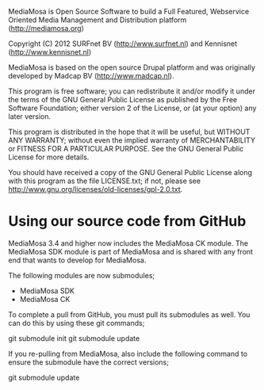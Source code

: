 MediaMosa is Open Source Software to build a Full Featured, Webservice
Oriented Media Management and Distribution platform (http://mediamosa.org)

Copyright (C) 2012 SURFnet BV (http://www.surfnet.nl) and Kennisnet
(http://www.kennisnet.nl)

MediaMosa is based on the open source Drupal platform and was originally
developed by Madcap BV (http://www.madcap.nl).

This program is free software; you can redistribute it and/or modify
it under the terms of the GNU General Public License as published by
the Free Software Foundation; either version 2 of the License, or (at
your option) any later version.

This program is distributed in the hope that it will be useful, but
WITHOUT ANY WARRANTY; without even the implied warranty of MERCHANTABILITY
or FITNESS FOR A PARTICULAR PURPOSE. See the GNU General Public License
for more details.

You should have received a copy of the GNU General Public License
along with this program as the file LICENSE.txt; if not, please see
http://www.gnu.org/licenses/old-licenses/gpl-2.0.txt.


# Using our source code from GitHub
MediaMosa 3.4 and higher now includes the MediaMosa CK module. The MediaMosa SDK
module is part of MediaMosa and is shared with any front end that wants to
develop for MediaMosa.

The following modules are now submodules;
* MediaMosa SDK
* MediaMosa CK

To complete a pull from GitHub, you must pull its submodules as well. You can do
this by using these git commands;

git submodule init
git submodule update

If you re-pulling from MediaMosa, also include the following command to ensure
the submodule have the correct versions;

git submodule update
